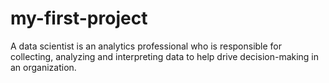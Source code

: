 # my-first-project
A data scientist is an analytics professional who is responsible for collecting, analyzing and interpreting data to help drive decision-making in an organization.
